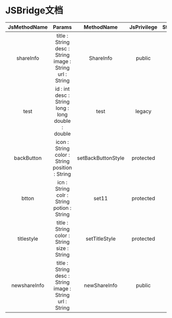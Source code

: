 # JSBridge文档 

 JsMethodName | Params | MethodName | JsPrivilege | StartVersion | EndVersion 
 :----: | :---: | :---: | :---: |:---: | :---: 
 shareInfo | title : String <br> desc : String <br> image : String <br> url : String <br>  | ShareInfo | public | -- | 68500 
 test | id : int <br> desc : String <br> long : long <br> double : double <br>  | test | legacy | -- | -- 
 backButton | icon : String <br> color : String <br> position : String <br>  | setBackButtonStyle | protected | -- | -- 
 btton | icn : String <br> colr : String <br> potion : String <br>  | set11 | protected | -- | -- 
 titlestyle | title : String <br> color : String <br> size : String <br>  | setTitleStyle | protected | -- | -- 
 newshareInfo | title : String <br> desc : String <br> image : String <br> url : String <br>  | newShareInfo | public | 68500 | -- 

